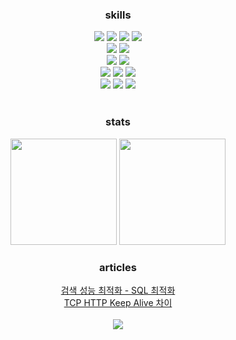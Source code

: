 <div align="center">
    <h3>
        skills
    </h3>
    <div>            
        <img src="https://img.shields.io/badge/Java-007396?style=for-the-badge&logoColor=white"> 
        <img src="https://img.shields.io/badge/spring-6DB33F?style=for-the-badge&logoColor=white"> 
        <img src="https://img.shields.io/badge/jpa-AF9E6B?style=for-the-badge&logoColor=white"> 
      <img src="https://img.shields.io/badge/query dsl-007AC2?style=for-the-badge&logoColor=white"> 
    </div>    
    <div>            
        <img src="https://img.shields.io/badge/typescript-296AB9?style=for-the-badge&logoColor=white"> 
        <img src="https://img.shields.io/badge/expressjs-E7B610?style=for-the-badge&logoColor=white">         
    </div>  
    <div>
        <img src="https://img.shields.io/badge/mysql-005977?style=for-the-badge&logoColor=white"> 
        <img src="https://img.shields.io/badge/redis-CC2822?style=for-the-badge&logoColor=white"> 
    </div>        
    <div>
        <img src="https://img.shields.io/badge/linux-000?style=for-the-badge&logoColor=white"> 
        <img src="https://img.shields.io/badge/docker-005DB2?style=for-the-badge&logoColor=white"> 
        <img src="https://img.shields.io/badge/aws-EF891A?style=for-the-badge&logoColor=white"> 
    </div>    
    <div>
        <img src="https://img.shields.io/badge/prometheus-CE422A?style=for-the-badge&logoColor=white"> 
        <img src="https://img.shields.io/badge/grafana-F2AD10?style=for-the-badge&logoColor=white"> 
        <img src="https://img.shields.io/badge/nGrinder-5CD946?style=for-the-badge&logoColor=white"> 
    </div>
</div>
<br>

<div align="center">
    <h3> stats </h3>
    <div>
        <img src="https://github-readme-stats.vercel.app/api?username=jhkim31&show_icons=true&theme=radical" height="170">
        <img src="http://mazassumnida.wtf/api/v2/generate_badge?boj=jhkim31" height="170">
    </div>
</div>

<div align="center">
    <h3> articles </h3>    
    <div>
        <a href="https://velog.io/@jhkim31/검색-성능-최적화-SQL-최적화"> 검색 성능 최적화 - SQL 최적화 </a>
    </div>
    <div>
        <a href="https://velog.io/@jhkim31/TCP-HTTP-keep-alive-차이">TCP HTTP Keep Alive 차이</a>    
    </div>
</div>

<br>
<div align="center">
    <img src="https://hits.seeyoufarm.com/api/count/incr/badge.svg?url=https%3A%2F%2Fgithub.com%2Fjhkim31&count_bg=%2379C83D&title_bg=%23555555&icon=&icon_color=%23E7E7E7&title=hits&edge_flat=false">
</div>
